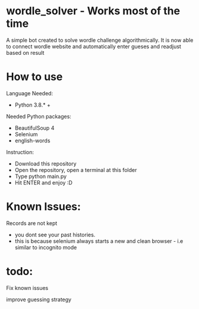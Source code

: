 # wordle_solver - Works most of the time 
A simple bot created to solve wordle challenge algorithmically. 
It is now able to connect wordle website and automatically enter gueses and readjust based on result 

# How to use
Language Needed:
- Python 3.8.* +

Needed Python packages:
- BeautifulSoup 4
- Selenium 
- english-words

Instruction: 
- Download this repository 
- Open the repository, open a terminal at this folder 
- Type python main.py 
- Hit ENTER and enjoy :D 

# Known Issues: 

Records are not kept 
- you dont see your past histories. 
- this is because selenium always starts a new and clean browser - i.e similar to incognito mode
# todo: 
Fix known issues

improve guessing strategy 
